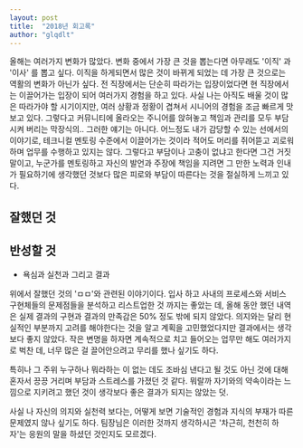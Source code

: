 ```yaml
---
layout: post
title:  "2018년 회고록"
author: "glqdlt"
---
```


올해는 여러가지 변화가 많았다. 변화 중에서 가장 큰 것을 뽑는다면  아무래도 '이직' 과 '이사' 를 뽑고 싶다. 이직을 하게되면서 많은 것이 바뀌게 되었는 데 가장 큰 것으로는 역활의 변화가 아닌가 싶다. 전 직장에서는 단순히 따라가는 입장이었다면 현 직장에서는 이끌어가는 입장이 되어 여러가지 경험을 하고 있다. 사실 나는 아직도 배울 것이 많은 따라가야 할 시기이지만, 여러 상황과 정황이 겹쳐서 시니어의 경험을 조금 빠르게 맛보고 있다. 그렇다고 커뮤니티에 올라오는 주니어를 앉혀놓고 책임과 관리를 모두 부담시켜 버리는 막장식의.. 그러한 얘기는 아니다. 어느정도 내가 감당할 수 있는 선에서의 이야기로, 테크니컬 멘토링 수준에서 이끌어가는 것이라 적어도 머리를 쥐어뜯고 괴로워하며 업무를 수행하고 있지는 않다. 그렇다고 부담이나 고충이 없냐고 한다면 그건 거짓말이고, 누군가를 멘토링하고 자신의 발언과 주장에 책임을 지려면 그 만한 노력과 인내가 필요하기에 생각했던 것보다 많은 피로와 부담이 따른다는 것을 절실하게 느끼고 있다.

## 잘했던 것

## 반성할 것



- 욕심과 실천과 그리고 결과

위에서 잘했던 것의 'ㅁㅁ'와 관련된 이야기이다.
입사 하고 사내의 프로세스와 서비스 구현체들의 문제점들을 분석하고 리스트업한 것 까지는 좋았는 데, 올해 동안 했던 내역은 실제 결과의 구현과 결과의 만족감은 50% 정도 밖에 되지 않았다. 의지와는 달리 현실적인 부분까지 고려를 해야한다는 것을 알고 계획을 고민했었다지만 결과에서는 생각보다 좋지 않았다. 작은 변명을 하자면 계속적으로 치고 들어오는 업무만 해도 여러가지로 벅찬 데, 너무 많은 걸 끌어안으려고 무리를 했나 싶기도 하다.

특히나 그 주위 누구하나 뭐라하는 이 없는 데도 조바심 낸다고 될 것도 아닌 것에 대해 혼자서 끙끙 거리며 부담과 스트레스를 가졌던 것 같다. 뭐랄까 자기와의 약속이라는 느낌으로 지키려고 했던 것이 생각보다 좋은 결과가 되지는 않았는 덧.

사실 나 자신의 의지와 실천력 보다는, 어떻게 보면 기술적인 경험과 지식의 부재가 따른 문제였지 않나 싶기도 하다. 팀장님은 이러한 것까지 생각하시곤 '차근히, 천천히 하자'는 응원의 말을 하셨던 것인지도 모르겠다.

